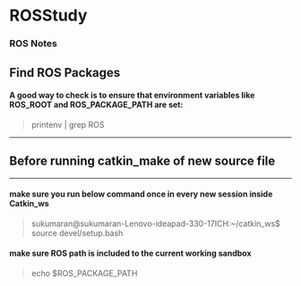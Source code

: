 # ROSStudy
### ROS Notes

## Find ROS Packages
#### A good way to check is to ensure that environment variables like ROS_ROOT and ROS_PACKAGE_PATH are set: 
> printenv | grep ROS
-----

## Before running catkin_make of new source file
----

#### make sure you run below command once in every new session inside Catkin_ws
> sukumaran@sukumaran-Lenovo-ideapad-330-17ICH:~/catkin_ws$ source devel/setup.bash

#### make sure ROS path is included to the current working sandbox
> echo $ROS_PACKAGE_PATH

